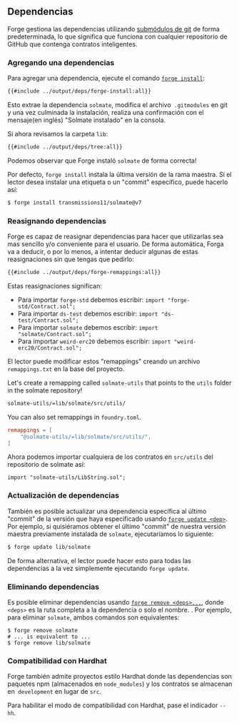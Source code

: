 ## Dependencias

Forge gestiona las dependencias utilizando [submódulos de git](https://git-scm.com/book/en/v2/Git-Tools-Submodules) de forma predeterminada, lo que significa que funciona con cualquier repositorio de GitHub que contenga contratos inteligentes.

### Agregando una dependencias

Para agregar una dependencia, ejecute el comando [`forge install`](../reference/forge/forge-install.md):

```sh
{{#include ../output/deps/forge-install:all}}
```

Esto extrae la dependencia `solmate`, modifica el archivo` .gitmodules` en git y una vez culminada la instalación, realiza una confirmación con el mensaje(en inglés) "Solmate instalado" en la consola.

Si ahora revisamos la carpeta `lib`:

```sh
{{#include ../output/deps/tree:all}}
```

Podemos observar que Forge instaló `solmate` de forma correcta!

Por defecto, `forge install` instala la última versión de la rama maestra. Si el lector desea instalar una etiqueta o un "commit" específico, puede hacerlo así:

```sh
$ forge install transmissions11/solmate@v7
```

### Reasignando dependencias

Forge es capaz de reasignar dependencias para hacer que utilizarlas sea mas sencillo y/o conveniente para el usuario. De forma automática, Forga va a deducir, o por lo menos, a intentar deducir algunas de estas reasignaciones sin que tengas que pedirlo:

```sh
{{#include ../output/deps/forge-remappings:all}}
```

Estas reasignaciones significan:

- Para importar `forge-std` debemos escribir: `import "forge-std/Contract.sol";`
- Para importar `ds-test` debemos escribir: `import "ds-test/Contract.sol";`
- Para importar `solmate` debemos escribir: `import "solmate/Contract.sol";`
- Para importar `weird-erc20` debemos escribir: `import "weird-erc20/Contract.sol";`

El lector puede modificar estos "remappings" creando un archivo `remappings.txt` en la base del proyecto.

Let's create a remapping called `solmate-utils` that points to the `utils` folder in the solmate repository!

```sh
solmate-utils/=lib/solmate/src/utils/
```

You can also set remappings in `foundry.toml`.

```toml
remappings = [
    "@solmate-utils/=lib/solmate/src/utils/",
]
```

Ahora podemos importar cualquiera de los contratos en `src/utils` del repositorio de solmate así:

```solidity
import "solmate-utils/LibString.sol";
```

### Actualización de dependencias

También es posible actualizar una dependencia específica al último "commit" de la versión que haya especificado usando [`forge update <dep>`](../reference/forge/forge-update.md). Por ejemplo, si quisiéramos obtener el último "commit" de nuestra versión maestra previamente instalada de `solmate`, ejecutaríamos lo siguiente:

```sh
$ forge update lib/solmate
```

De forma alternativa, el lector  puede hacer esto para todas las dependencias a la vez simplemente ejecutando `forge update`.

### Eliminando dependencias

Es posible eliminar dependencias usando [`forge remove <deps>...`](../reference/forge/forge-remove.md), donde `<deps>` es la ruta completa a la dependencia o solo el nombre. . Por ejemplo, para eliminar `solmate`, ambos comandos son equivalentes:

```ignore
$ forge remove solmate
# ... is equivalent to ...
$ forge remove lib/solmate
```

### Compatibilidad con Hardhat

Forge también admite proyectos estilo Hardhat donde las dependencias son paquetes npm (almacenados en `node_modules`) y los contratos se almacenan en` development` en lugar de `src`.

Para habilitar el modo de compatibilidad con Hardhat, pase el indicador `--hh`.
